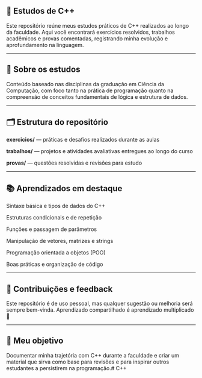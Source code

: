 ## **🧠 Estudos de C++**

Este repositório reúne meus estudos práticos de C++ realizados ao longo da faculdade. Aqui você encontrará exercícios resolvidos, trabalhos acadêmicos e provas comentadas, registrando minha evolução e aprofundamento na linguagem.

---

## **🚀 Sobre os estudos**

Conteúdo baseado nas disciplinas da graduação em Ciência da Computação, com foco tanto na prática de programação quanto na compreensão de conceitos fundamentais de lógica e estrutura de dados.

---

## **🗂 Estrutura do repositório**

**exercicios/** — práticas e desafios realizados durante as aulas

**trabalhos/** — projetos e atividades avaliativas entregues ao longo do curso

**provas/** — questões resolvidas e revisões para estudo

---

## **📚 Aprendizados em destaque**

Sintaxe básica e tipos de dados do C++

Estruturas condicionais e de repetição

Funções e passagem de parâmetros

Manipulação de vetores, matrizes e strings

Programação orientada a objetos (POO)

Boas práticas e organização de código

---

## **🙌 Contribuições e feedback**

Este repositório é de uso pessoal, mas qualquer sugestão ou melhoria será sempre bem-vinda. Aprendizado compartilhado é aprendizado multiplicado 💬

---

## **🧭 Meu objetivo**

Documentar minha trajetória com C++ durante a faculdade e criar um material que sirva como base para revisões e para inspirar outros estudantes a persistirem na programação.# C++

